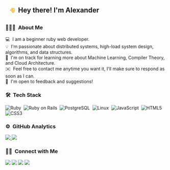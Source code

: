 ## <img alt="Night Coding" src="./hand_wave.gif" width='40' align="center"/>Hey there! I'm Alexander

<!-- ## 👋 &nbsp;Hey there! I'm Bohdan -->

### 👨🏻‍💻 &nbsp;About Me

💻 &nbsp;I am a beginner ruby web developer.\
💡 &nbsp;I'm passionate about distributed systems, high-load system design, algorithms, and data structures.\
🌱 &nbsp;I'm on track for learning more about Machine Learning, Compiler Theory, and Cloud Architecture.\
✉️ &nbsp;Feel free to contact me anytime you want it, I'll make sure to respond as soon as I can.\
📄 &nbsp;I'm open to feedback and suggestions!

### 🛠 &nbsp;Tech Stack

![Ruby](https://img.shields.io/badge/-Ruby-272822?style=flat&logo=ruby)&nbsp;
![Ruby on Rails](https://img.shields.io/badge/-Ruby_on_Rails-272822?style=flat&logo=ruby)&nbsp;
![PostgreSQL](https://img.shields.io/badge/-PostgreSQL-272822?style=flat&logo=postgresql&logoColor=white)&nbsp;
![Linux](https://img.shields.io/badge/-Linux-272822?style=flat&logo=linux)&nbsp;
![JavaScript](https://img.shields.io/badge/-JavaScript-272822?style=flat&logo=javascript)&nbsp;
![HTML5](https://img.shields.io/badge/-HTML5-272822?style=flat&logo=html5)&nbsp;
![CSS3](https://img.shields.io/badge/-CSS3-272822?style=flat&logo=css3)&nbsp;

### ⚙️ &nbsp;GitHub Analytics

<p align="left">
<a href="https://github.com/AlexanderPeak">
  <img height="180em" src="https://github-readme-stats-eight-theta.vercel.app/api?username=AlexanderPeak&show_icons=true&theme=monokai&include_all_commits=true&count_private=true"/>
  <img height="180em" src="https://github-readme-stats-eight-theta.vercel.app/api/top-langs/?username=AlexanderPeak&layout=compact&langs_count=8&theme=monokai"/>
</a>
</p>

### 🤝🏻 &nbsp;Connect with Me

<p align="left">
<a href="https://vk.com/vershininalexander"><img src="https://img.shields.io/badge/-Alexander%20Vershinin-1877F2?style=flat&logo=vk&logoColor=white"/></a>
<a href="https://t.me/alexandervershinin1"><img src="https://img.shields.io/badge/-alexandervershinin1-26A5E4?style=flat&logo=telegram&logoColor=white"/></a>
<a href="https://leetcode.com/AlexanderPeak"><img src="https://img.shields.io/badge/-AlexanderPeak-FFA116?style=flat&logo=leetcode&logoColor=white"/></a>
<a href="https://www.codewars.com/users/Alex_Peak"><img src="https://img.shields.io/badge/-AlexanderPeak-272822?style=flat&logo=codewars&logoColor=orange"/></a>
</p>

<!--
**AlexanderPeak/AlexanderPeak** is a ✨ _special_ ✨ repository because its `README.md` (this file) appears on your GitHub profile.

Here are some ideas to get you started:

- 🔭 I’m currently working on ...
- 🌱 I’m currently learning ...
- 👯 I’m looking to collaborate on ...
- 🤔 I’m looking for help with ...
- 💬 Ask me about ...
- 📫 How to reach me: ...
- 😄 Pronouns: ...
- ⚡ Fun fact: ...
-->
